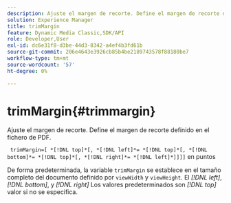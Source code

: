 ```yaml
---
description: Ajuste el margen de recorte. Define el margen de recorte definido en el fichero de PDF.
solution: Experience Manager
title: trimMargin
feature: Dynamic Media Classic,SDK/API
role: Developer,User
exl-id: dc6e31f8-d3be-44d3-8342-a4ef4b3fd61b
source-git-commit: 206e4643e3926cb85b4be2189743578f88180be7
workflow-type: tm+mt
source-wordcount: '57'
ht-degree: 0%

---
```


# trimMargin{#trimmargin}

Ajuste el margen de recorte. Define el margen de recorte definido en el fichero de PDF.

` trimMargin=[ *[!DNL top]*[, *[!DNL left]*= *[!DNL top]*[, *[!DNL bottom]*= *[!DNL top]*[, *[!DNL right]*= *[!DNL left]*]]]]` en puntos

De forma predeterminada, la variable `trimMargin` se establece en el tamaño completo del documento definido por `viewWidth` y `viewHeight`. El *[!DNL left]*, *[!DNL bottom]*, y *[!DNL right]* Los valores predeterminados son *[!DNL top]* valor si no se especifica.
